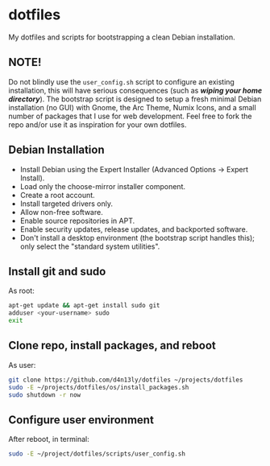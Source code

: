 # dotfiles
My dotfiles and scripts for bootstrapping a clean Debian installation.

## NOTE!
Do not blindly use the `user_config.sh` script to configure an existing installation, this will have serious consequences (such as **_wiping your home directory_**).
The bootstrap script is designed to setup a fresh minimal Debian installation (no GUI) with Gnome, the Arc Theme, Numix Icons, and a small number of packages that I use for web development.
Feel free to fork the repo and/or use it as inspiration for your own dotfiles.

## Debian Installation
- Install Debian using the Expert Installer (Advanced Options -> Expert Install).
- Load only the choose-mirror installer component.
- Create a root account.
- Install targeted drivers only.
- Allow non-free software.
- Enable source repositories in APT.
- Enable security updates, release updates, and backported software.
- Don't install a desktop environment (the bootstrap script handles this); only select the "standard system utilities".

## Install git and sudo
As root:
```bash
apt-get update && apt-get install sudo git
adduser <your-username> sudo
exit
```

## Clone repo, install packages, and reboot
As user:
```bash
git clone https://github.com/d4n13ly/dotfiles ~/projects/dotfiles
sudo -E ~/projects/dotfiles/os/install_packages.sh
sudo shutdown -r now
```

## Configure user environment
After reboot, in terminal:
```bash
sudo -E ~/project/dotfiles/scripts/user_config.sh
```

